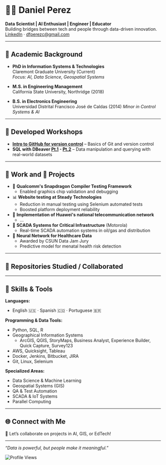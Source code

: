 # 👨‍💻 Daniel Perez

**Data Scientist | AI Enthusiast | Engineer | Educator**  
Building bridges between tech and people through data-driven innovation.  
[LinkedIn](https://www.linkedin.com/in/dan-perezc) · dfperezc@gmail.com

---

## 🔬 Academic Background

- **PhD in Information Systems & Technologies**  
  Claremont Graduate University (Current)  
  _Focus: AI, Data Science, Geospatial Systems_

- **M.S. in Engineering Management**  
  California State University, Northridge (2018) 

- **B.S. in Electronics Engineering**  
  Universidad Distrital Francisco José de Caldas (2014)
  _Minor in Control Systems & AI_

---

## 🧠 Developed Workshops

- **[Intro to GitHub for version control](https://github.com/DanInTech/Intro_GIT)** – Basics of Git and version control
- **SQL with DBeaver [Pt.1](https://github.com/DanInTech/Introduction-to-SQL-DBeaver-Pt1) - [Pt.2](https://github.com/DanInTech/Introduction-to-SQL-DBeaver-Pt2)** – Data manipulation and querying with real-world datasets  


---

## 💼 Work and 🚀 Projects

- 📱 **Qualcomm's Snapdragon Compiler Testing Framework**  
  - Enabled graphics chip validation and debugging
- 📊 **Website testing at Steady Technologies**  
  - Reduction in manual testing using Selenium automated tests  
  - Boosted platform deployment reliability  
- 📡 **Implementation of Huawei's national telecommunication network**
  - ... 
- 🤖 **SCADA Systems for Critical Infrastructure** (Motorola)  
  - Real-time SCADA automation systems in oil/gas and distribution  
- 🧪 **Neural Network for Healthcare Data**  
  - Awarded by CSUN Data Jam Jury  
  - Predictive model for menatal health risk detection  

---

## 📂 Repositories Studied / Collaborated

<!--

- `Qualcomm_GPU_Testing_Suite` – Low-level validation tools for GPU compiler efficiency  
- `Steady_Data_Insights` – Analytics tools for user behavior and churn prediction  
- `Supercomputing_GIS_Lab` – Parallel processing in large-scale spatial data analysis  
Github pages
AI science training
Super computer
-->

---

## 🧰 Skills & Tools

**Languages:**  
- English 🇺🇸 · Spanish 🇨🇴 · Portuguese 🇧🇷

**Programming & Data Tools:**  
- Python, SQL, R
- Geographical Information Systems
  - ArcGIS, QGIS, StoryMaps, Business Analyst, Experience Builder, Quick Capture, Survey123     
- AWS, Quicksight, Tableau  
- Docker, Jenkins, Bitbucket, JIRA  
- Git, Linux, Selenium  

**Specialized Areas:**  
- Data Science & Machine Learning  
- Geospatial Systems (GIS)  
- QA & Test Automation  
- SCADA & IoT Systems  
- Parallel Computing  

---

## 🌐 Connect with Me

🤝 Let’s collaborate on projects in AI, GIS, or EdTech!

---

_“Data is powerful, but people make it meaningful.”_

<!--
**DanInTech/DanInTech** is a ✨ _special_ ✨ repository because its `README.md` (this file) appears on your GitHub profile.

Here are some ideas to get you started:

- 🔭 I’m currently working on ...
- 🌱 I’m currently learning ...
- 👯 I’m looking to collaborate on ...
- 🤔 I’m looking for help with ...
- 💬 Ask me about ...
- 📫 How to reach me: ...
- 😄 Pronouns: ...
- ⚡ Fun fact: ...
-->

![Profile Views](https://komarev.com/ghpvc/?username=DanInTech&style=flat-square)

